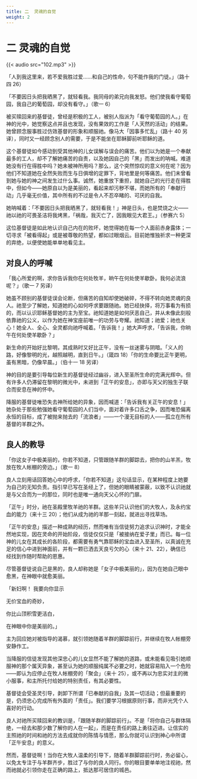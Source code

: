 ```yaml
---
title: 二  灵魂的自觉
weight: 2
---
```


# 二 灵魂的自觉

{{< audio src="102.mp3" >}}

「人到我这里来，若不爱我胜过爱……和自己的性命，句不能作我的门徒。」（路十四 26）

「不要因日头把我晒黑了，就轻看我。我同母的弟兄向我发怒。他们使我看守葡萄园，我自己的葡萄园，却没有看守。」（歌一 6）

被买赎回来的基督徒，曾经是积极的工人，被别人指派为「看守葡萄园的人。」在神的光中，她觉察这点并且也发现，没有果效的工作是「人天然的活动」的结果。她曾顾念服事胜过仿效基督的形象和顺服祂。像马大「因事多忙乱」（路十 40 另译），同时又一经顾念别人的需要，于是不能坐在耶稣脚前听耶稣的道。

这个基督徒如今感动到受其他神的儿女误解与误会的痛苦。他们以为她是一个奉献最多的工人，却不了解她痛苦的自责，以及她因自己的「黑」而发出的呐喊。难道她没有行在得胜中吗？她未被神所用吗？那么，这个突然惊叹的意义何在呢？因为他们不知道她在全然失败而生与日俱增的定罪下，背地里是何等痛苦。他们未曾看到她与她的神之间发生过什么事。诚然，她重放下重担，就她自己的光行走在得胜中，但如今——她原自以为是美丽的，看起来却污秽不堪，而她所有的「奉献行动」几乎毫无价值，其中所有的不过是令人不忍卒睹的、可厌的自我。

她呐喊着：「不要因日头把我晒黑了，就轻看我！」神是日头，也是焚烧之火——祂以祂的可畏圣洁将我烤黑，「祸哉，我灭亡了，因我眼见大君王。」（参赛六 5）

这位基督徒是如此地认识自己内在的败坏，她觉得她在每一个人面前赤身露体；一切寻求「被看得起」或是被尊敬的热望，都如过眼烟云。目前她惟独祈求一种更深的弃绝，以便使她能单单地看见主。

## 对良人的呼喊

「我心所爱的啊，求你告诉我你在何处牧羊，晌午在何处使羊歇卧。我何必流浪呢？」（歌一 7 另译）

她虽不顾别的基督徒误会论断，但痛苦的自知却使她破碎，不得不转向她灵魂的良人。祂至少了解她，知道她的心如何呼求要跟随祂。她已经抉择，将万事看为有损的，而以认识耶稣基督她的主为至宝。祂知道她是如何厌恶自己，并从未像此刻般依靠祂的公义，以作为她在神宝座前唯一的功劳与夸耀。祂知道；祂爱；祂也关心！她全人、全心、全灵都向祂呼喊着。「告诉我！」她大声呼求，「告诉我，你晌午在何处使羊歇卧？」

新生命的开始好比黎明，其成熟时又好比正午，没有一丝迷雾与阴暗。「义人的路，好像黎明的光，越照越明，直到日午。」（箴四 18）「你的生命要比正午更明，虽有黑暗，仍像早晨。」（伯十一 18 另译）

神的目的是要引导每位新生的基督徒经过幽谷，进入至圣所生命的完满光辉中。但有许多人仍滞留在黎明的微光中，未进到「正午的安息」，亦即与天父的独生子联合而安息在神的怀中。

降服的基督徒唯恐失去神所给她的异象，因而喊道：「告诉我有关正午的安息！」她杂处于那些勉强她看守葡萄园的人们当中，面对着许多口舌之争，因而唯恐偏离永恒的目标，成了被抛来抛去的「流浪者」——一个漫无目标的人——孤立在所有基督的羊群之外。

## 良人的教导

「你这女子中极美丽的，你若不知道，只管跟随羊群的脚踪去，把你的山羊羔，牧放在牧人帐棚的旁边。」（歌一 8）

良人立刻用话回答她心中的呼求，「你若不知道」这句话显示，在某种程度上她要为自己的无知负责。指引早已写在圣经上了，但她的眼睛被蒙蔽，以致不认识祂就是与父合而为一的那位，同时也是唯一通向天父心怀的门扉。

「正午」时分，祂在圣殿里牧羊祂的羊群。这些羊只认识他们的大牧人，及永约宝血的能力（来十三 20）；他们从成为祂的羊那一刻起，就进出寻找草场。

「正午的安息」描述一种成熟的经历，然而唯有当信徒努力追求认识神时，才能全然地实现，因在灵命的开始阶段，信徒仅仅只是「被接纳在爱子里」而已。每一位神的儿女在其成长的各阶段，都需要有勇气靠耶稣的宝血进入至圣所，以真诚在充足的信心中进到神面前，并有一颗已洒去天良亏欠的心（来十 21、22），确信已经找到作随时帮助的恩惠。

尽管基督徒说自己是黑的，良人却称她是「女子中极美丽的」，因为在她自己眼中愈黑，在神眼中就愈美丽。

「新妇啊！ 我要向你显示

无价宝血的奇妙，

你比山顶积雪更洁白，

在神眼中你是美丽的。」

主为回应她对被指导的渴慕，就引领她随着羊群的脚踪前行，并继续在牧人帐棚旁安静作工。

当降服的信徒发现其他深忠心的儿女显然不能了解她的道路，或未能看见吸引她顺服神的那个属天异象，甚至认为她的顺服纯属不必要之时，她就容易陷入一个危险——即认为应停止在牧人帐棚旁的「聚会」（来十 25），或不再以为忠实对主的微小服事，和主所托付给她的特别责任，有其必要性。

基督徒会受圣灵引导，剥卸下所谓「已奉献的自我」及其一切活动；但最重要的是，仍须忠心完成所有外面的「责任」。我们要学习根据原则行事，而非光凭个人喜好的行动。

良人对祂所买赎回来的教训是，「跟随羊群的脚踪前行」。不是「将你自己与群体隔绝，一经去和那少数了解你的人在一起」，而是在责任的路上勇往迈进。让信实的主照祂的时间和祂的方法去成就你的陈情与情愿，那么你就可认识到神心中所谓「正午安息」的意义。

然而，基督徒啊！当你在大牧人温柔的引导下，随着羊群脚踪前行时，务必留心，以免太专注于与羊群齐步，胜过了与你的良人同行。你的眼目要单单地注视祂，然而祂就必引领你走在正确的路上，抵达那可居住的城邑。
